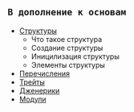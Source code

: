 ## `В дополнение к основам`
  - [Структуры](struct.md)
    - Что такое структура
    - Создание структуры
    - Иницилизация структуры
    - Элементы структуры
  - [Перечисления](enums.md)
  - [Трейты](traits.md)
  - [Дженерики](generics.md)
  - [Модули](modules.md)